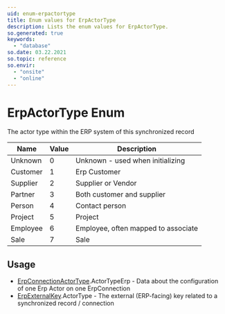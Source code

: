```yaml
---
uid: enum-erpactortype
title: Enum values for ErpActorType
description: Lists the enum values for ErpActorType.
so.generated: true
keywords:
  - "database"
so.date: 03.22.2021
so.topic: reference
so.envir:
  - "onsite"
  - "online"
---
```


# ErpActorType Enum

The actor type within the ERP system of this synchronized record

| Name | Value | Description |
|------|-------|-------------|
|Unknown|0|Unknown - used when initializing|
|Customer|1|Erp Customer|
|Supplier|2|Supplier or Vendor|
|Partner|3|Both customer and supplier|
|Person|4|Contact person|
|Project|5|Project|
|Employee|6|Employee, often mapped to associate|
|Sale|7|Sale|

## Usage

* [ErpConnectionActorType](../erpconnectionactortype.md).ActorTypeErp - Data about the configuration of one Erp Actor on one ErpConnection
* [ErpExternalKey](../erpexternalkey.md).ActorType - The external (ERP-facing) key related to a synchronized record / connection
